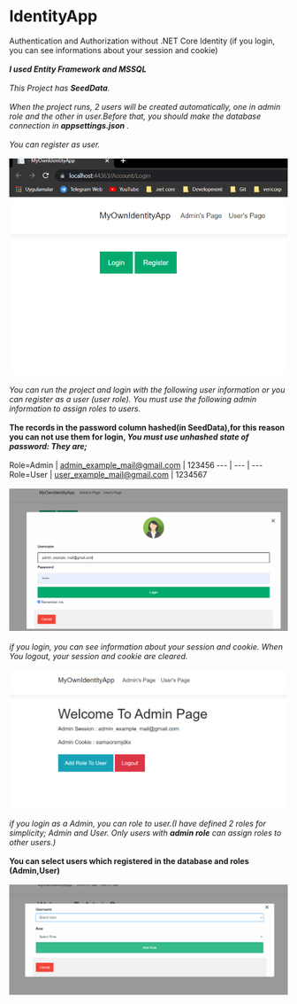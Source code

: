 # IdentityApp
Authentication and Authorization without .NET Core Identity (if you login, you can see informations about your session  and cookie)
<br/>
<br/>
***I used Entity Framework and MSSQL***
<br/>
<br/>
*This Project has **SeedData**.*
<br/>
<br/>
*When the project runs, 2 users will be created automatically, one in admin role and the other in user.Before that, you should make the database connection in **appsettings.json** .*
<br/>
<br/>
*You can register as user.*
<br/>
<br/>
<img src="ReadMeImages/1.PNG">
<br/>
<br/>
*You can run the project and login with the following user information or you can register as a user (user role). You must use the following admin information to assign roles to users.*
<br/>
<br/>
**The records in the password column hashed(in SeedData),for this reason you can not use them for login, ***You must use unhashed  state of password: They are;*****
<br/>
<br/>
Role=Admin | admin_example_mail@gmail.com | 123456
--- | --- | ---                  
Role=User | user_example_mail@gmail.com | 1234567 
<br/>
<br/>
<img src="ReadMeImages/2.PNG">
<br/>
<br/>
*if you login, you can see information about your session  and cookie. When You logout, your session and cookie are cleared.*
<br/>
<br/>
<img src="ReadMeImages/3.PNG">
<br/>
<br/>
*if you login as a Admin, you can role to user.(I have defined 2 roles for simplicity; Admin and User. Only users with **admin role** can assign roles to other users.)*
<br/>
<br/>
**You can select users which registered in the database and roles (Admin,User)**
<br/>
<br/>
<img src="ReadMeImages/4.PNG">
